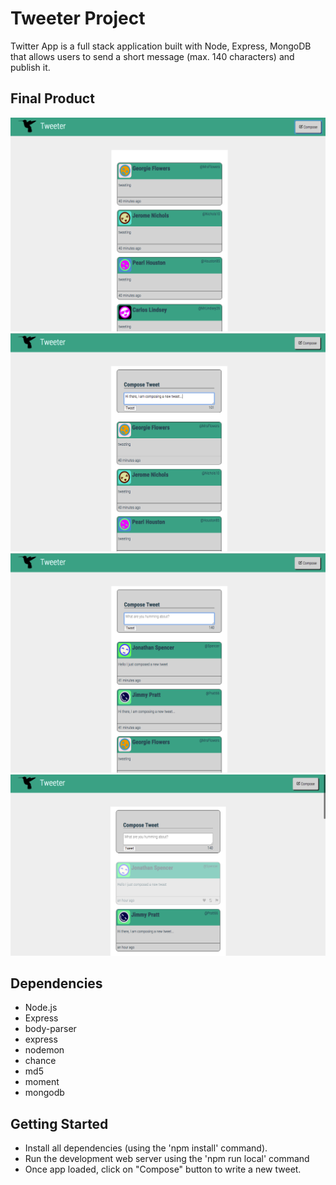 
# Tweeter Project

Twitter App is a full stack application built with Node, Express, MongoDB that allows users to send a short message (max. 140 characters) and publish it.

## Final Product 
!["Screenshot of Home Page. Compose section hidden"](https://github.com/79manuel/tweetr/blob/master/docs/Home%20page%20no%20compose.png)
!["Screenshot of Home Page. Compose new tweet"](https://github.com/79manuel/tweetr/blob/master/docs/home%20page%20compose%20new%20tweet.png)
!["Screenshot of Home Page. New tweet posted"](https://github.com/79manuel/tweetr/blob/master/docs/Home%20page%20post%20new%20tweet.png)
!["Screenshot of Home Page. Hover"](https://github.com/79manuel/tweetr/blob/master/docs/Home%20page%20hover.png)

## Dependencies

- Node.js
- Express
- body-parser
- express
- nodemon
- chance
- md5
- moment
- mongodb

## Getting Started

- Install all dependencies (using the 'npm install' command).
- Run the development web server using the 'npm run local' command
- Once app loaded, click on "Compose" button to write a new tweet. 
